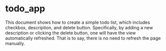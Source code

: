 # todo_app

This document shows how to create a simple todo list, which includes checkbox, description, and delete button. Specifically, by adding a new description or clicking the delete button, one will have the view automatically refreshed. That is to say, there is no need to refresh the page manually.
